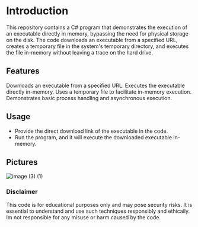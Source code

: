 # Introduction
This repository contains a C# program that demonstrates the execution of an executable directly in memory, bypassing the need for physical storage on the disk. The code downloads an executable from a specified URL, creates a temporary file in the system's temporary directory, and executes the file in-memory without leaving a trace on the hard drive. 


## Features
Downloads an executable from a specified URL.
Executes the executable directly in-memory.
Uses a temporary file to facilitate in-memory execution.
Demonstrates basic process handling and asynchronous execution.

## Usage
- Provide the direct download link of the executable in the code.
- Run the program, and it will execute the downloaded executable in-memory.

## Pictures
![image (3) (1)](https://github.com/1atlas2/RunPE-in-Memory/assets/115733614/c42daf76-d804-4c91-aaa5-a8947f62e44f)



### Disclaimer
This code is for educational purposes only and may pose security risks. It is essential to understand and use such techniques responsibly and ethically. Im not responsible for any misuse or harm caused by the code.

